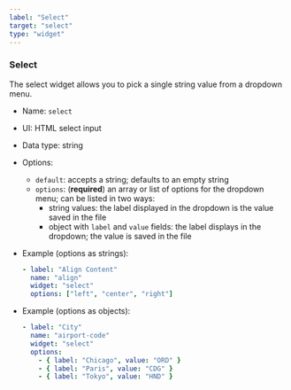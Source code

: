 ```yaml
---
label: "Select"
target: "select"
type: "widget"
---
```


### Select

The select widget allows you to pick a single string value from a dropdown menu.

- Name: `select`
- UI: HTML select input
- Data type: string
- Options:
  - `default`: accepts a string; defaults to an empty string
  - `options`: (**required**) an array or list of options for the dropdown menu; can be listed in two ways:
    - string values: the label displayed in the dropdown is the value saved in the file
    - object with `label` and `value` fields: the label displays in the dropdown; the value is saved in the file
- Example (options as strings):

  ```yaml
  - label: "Align Content"
    name: "align"
    widget: "select"
    options: ["left", "center", "right"]
  ```
- Example (options as objects):

  ```yaml
  - label: "City"
    name: "airport-code"
    widget: "select"
    options:
      - { label: "Chicago", value: "ORD" }
      - { label: "Paris", value: "CDG" }
      - { label: "Tokyo", value: "HND" }
  ```